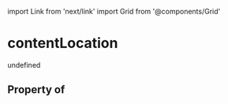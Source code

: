 import Link from 'next/link'
import Grid from '@components/Grid'

# contentLocation

undefined

## Property of



